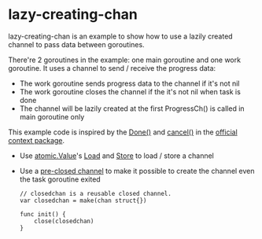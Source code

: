 # lazy-creating-chan

lazy-creating-chan is an example to show how to use a lazily created channel to pass data between goroutines.

There're 2 goroutines in the example: one main goroutine and one work goroutine.
It uses a channel to send / receive the progress data:
* The work goroutine sends progress data to the channel if it's not nil
* The work goroutine closes the channel if the it's not nil when task is done
* The channel will be lazily created at the first ProgressCh() is called in main goroutine only

This example code is inspired by the [Done()](https://github.com/golang/go/blob/release-branch.go1.17/src/context/context.go#L358) and [cancel()](https://github.com/golang/go/blob/release-branch.go1.17/src/context/context.go#L397) in the [official context package](https://pkg.go.dev/context).
* Use [atomic.Value](https://pkg.go.dev/sync/atomic)'s [Load](https://pkg.go.dev/sync/atomic#Value.Load) and [Store](https://pkg.go.dev/sync/atomic#Value.Store) to load / store a channel
* Use a [pre-closed channel](https://github.com/golang/go/blob/release-branch.go1.17/src/context/context.go#L333) to make it possible to create the channel even the task goroutine exited

  ```
  // closedchan is a reusable closed channel.
  var closedchan = make(chan struct{})

  func init() {
	  close(closedchan)
  }
  ```

